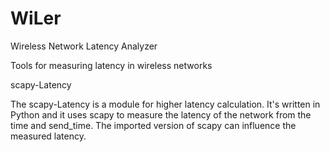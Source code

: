 # WiLer
Wireless Network Latency Analyzer

Tools for measuring latency in wireless networks

scapy-Latency

The scapy-Latency is a module for higher latency calculation. It's written in Python and it uses scapy to measure the latency of the network from the time and send_time. The imported version of scapy can influence the measured latency.
